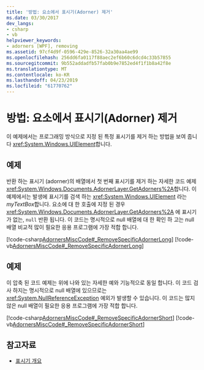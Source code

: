 ```yaml
---
title: '방법: 요소에서 표시기(Adorner) 제거'
ms.date: 03/30/2017
dev_langs:
- csharp
- vb
helpviewer_keywords:
- adorners [WPF], removing
ms.assetid: 97cf4d9f-0596-429e-8526-32a30aa4ae99
ms.openlocfilehash: 256dd6fa0117f88aec2ef6b60c6dcd4c33b57855
ms.sourcegitcommit: 9b552addadfb57fab0b9e7852ed4f1f1b8a42f8e
ms.translationtype: MT
ms.contentlocale: ko-KR
ms.lasthandoff: 04/23/2019
ms.locfileid: "61770762"
---
```

# <a name="how-to-remove-an-adorner-from-an-element"></a>방법: 요소에서 표시기(Adorner) 제거
이 예제에서는 프로그래밍 방식으로 지정 된 특정 표시기를 제거 하는 방법을 보여 줍니다 <xref:System.Windows.UIElement>합니다.  
  
## <a name="example"></a>예제  
 반환 하는 표시기 (adorner)의 배열에서 첫 번째 표시기를 제거 하는 자세한 코드 예제 <xref:System.Windows.Documents.AdornerLayer.GetAdorners%2A>합니다.  이 예제에서는 발생에 표시기를 검색 하는 <xref:System.Windows.UIElement> 라는 *myTextBox*합니다.  요소에 대 한 호출에 지정 된 경우 <xref:System.Windows.Documents.AdornerLayer.GetAdorners%2A> 에 표시기가 없는, `null` 반환 됩니다.  이 코드는 명시적으로 null 배열에 대 한 확인 하 고는 null 배열 비교적 많이 필요한 응용 프로그램에 가장 적합 합니다.  
  
 [!code-csharp[AdornersMiscCode#_RemoveSpecificAdornerLong](~/samples/snippets/csharp/VS_Snippets_Wpf/AdornersMiscCode/CSharp/Window1.xaml.cs#_removespecificadornerlong)]
 [!code-vb[AdornersMiscCode#_RemoveSpecificAdornerLong](~/samples/snippets/visualbasic/VS_Snippets_Wpf/AdornersMiscCode/visualbasic/window1.xaml.vb#_removespecificadornerlong)]  
  
## <a name="example"></a>예제  
 이 압축 된 코드 예제는 위에 나와 있는 자세한 예와 기능적으로 동일 합니다. 이 코드 검사 하지는 명시적으로 null 배열에 있으므로는 <xref:System.NullReferenceException> 예외가 발생할 수 있습니다.  이 코드는 많지 않은 null 배열이 필요한 응용 프로그램에 가장 적합 합니다.  
  
 [!code-csharp[AdornersMiscCode#_RemoveSpecificAdornerShort](~/samples/snippets/csharp/VS_Snippets_Wpf/AdornersMiscCode/CSharp/Window1.xaml.cs#_removespecificadornershort)]
 [!code-vb[AdornersMiscCode#_RemoveSpecificAdornerShort](~/samples/snippets/visualbasic/VS_Snippets_Wpf/AdornersMiscCode/visualbasic/window1.xaml.vb#_removespecificadornershort)]  
  
## <a name="see-also"></a>참고자료

- [표시기 개요](adorners-overview.md)
